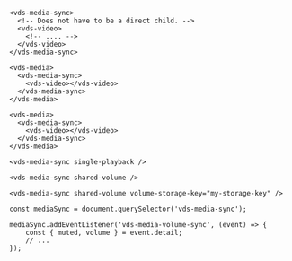 <script>
import Docs from './_Docs.md';
</script>

<Docs>

```html:copy:slot=usage
<vds-media-sync>
  <!-- Does not have to be a direct child. -->
  <vds-video>
    <!-- .... -->
  </vds-video>
</vds-media-sync>
```

```html:slot=usage-multiple
<vds-media>
  <vds-media-sync>
    <vds-video></vds-video>
  </vds-media-sync>
</vds-media>

<vds-media>
  <vds-media-sync>
    <vds-video></vds-video>
  </vds-media-sync>
</vds-media>
```

```html:copy:slot=sync-playback
<vds-media-sync single-playback />
```

```html:copy:slot=sync-volume
<vds-media-sync shared-volume />
```

```html:slot=volume-storage
<vds-media-sync shared-volume volume-storage-key="my-storage-key" />
```

```js:copy-highlight:slot=volume-sync-event{3-6}
const mediaSync = document.querySelector('vds-media-sync');

mediaSync.addEventListener('vds-media-volume-sync', (event) => {
	const { muted, volume } = event.detail;
	// ...
});
```

</Docs>
